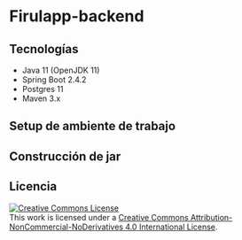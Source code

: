 # Firulapp-backend

## Tecnologías

- Java 11 (OpenJDK 11)
- Spring Boot 2.4.2
- Postgres 11
- Maven 3.x

## Setup de ambiente de trabajo

## Construcción de jar

## Licencia
<a rel="license" href="http://creativecommons.org/licenses/by-nc-nd/4.0/"><img alt="Creative Commons License" style="border-width:0" src="https://i.creativecommons.org/l/by-nc-nd/4.0/88x31.png" /></a><br />This work is licensed under a <a rel="license" href="http://creativecommons.org/licenses/by-nc-nd/4.0/">Creative Commons Attribution-NonCommercial-NoDerivatives 4.0 International License</a>.
